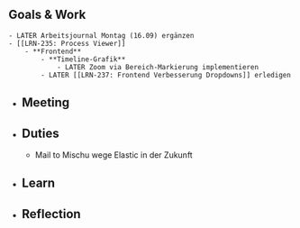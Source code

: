 ## Goals & Work
	- LATER Arbeitsjournal Montag (16.09) ergänzen
	- [[LRN-235: Process Viewer]]
		- **Frontend**
			- **Timeline-Grafik**
				- LATER Zoom via Bereich-Markierung implementieren
			- LATER [[LRN-237: Frontend Verbesserung Dropdowns]] erledigen
- ## Meeting
- ## Duties
	- Mail to Mischu wege Elastic in der Zukunft
- ## Learn
- ## Reflection
